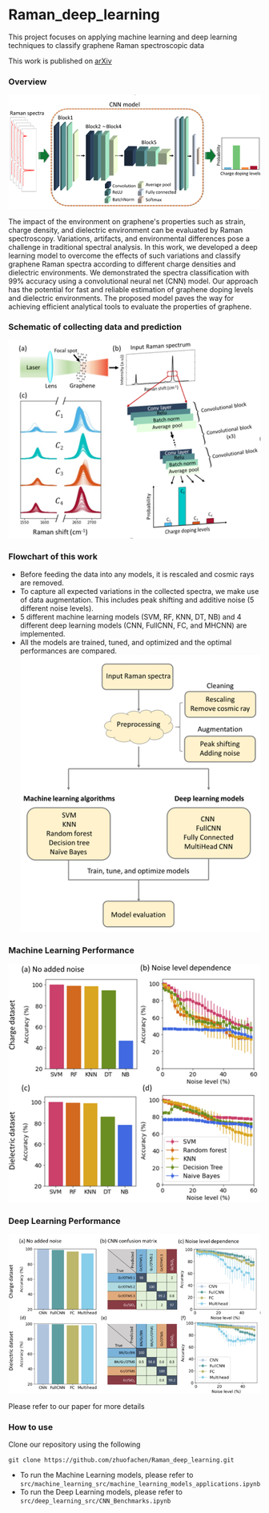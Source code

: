# Raman_deep_learning
This project focuses on applying machine learning and deep learning techniques to classify graphene Raman spectroscopic data

This work is published on [arXiv](https://arxiv.org/abs/2203.00431)



### Overview
![Table of content](figures/table_of_content.png)


The impact of the environment on graphene's properties such as strain, charge density, and dielectric environment can be evaluated by Raman spectroscopy. Variations, artifacts, and environmental differences pose a challenge in traditional spectral analysis. In this work, we developed a deep learning model to overcome the effects of such variations and classify graphene Raman spectra according to different charge densities and dielectric environments. We demonstrated the spectra classification with 99% accuracy using a convolutional neural net (CNN) model. Our approach has the potential for fast and reliable estimation of graphene doping levels and dielectric environments. The proposed model paves the way for achieving efficient analytical tools to evaluate the properties of graphene. 

### Schematic of collecting data and prediction
![schematic_of_experiment](figures/Figure1_schematic_of_experiment.png)

### Flowchart of this work
- Before feeding the data into any models, it is rescaled and cosmic rays are removed. 
- To capture all expected variations in the collected spectra, we make use of data augmentation. This includes peak shifting and additive noise (5 different noise levels). 
- 5 different machine learning models (SVM, RF, KNN, DT, NB) and 4 different deep learning models (CNN, FullCNN, FC, and MHCNN) are implemented. 
- All the models are trained, tuned, and optimized and the optimal performances are compared. 
![Flowchart](figures/Flowchart_of_experimental_design.png)


### Machine Learning Performance
![Machine learning results](figures/Figure2_machine_learning_results.png)




### Deep Learning Performance
![Deep learning results](figures/Figure3_Deep_learning_results.png)

Please refer to our paper for more details

### How to use
Clone our repository using the following
```
git clone https://github.com/zhuofachen/Raman_deep_learning.git
```

- To run the Machine Learning models, please refer to `src/machine_learning_src/machine_learning_models_applications.ipynb`
- To run the Deep Learning models, please refer to `src/deep_learning_src/CNN_Benchmarks.ipynb`
